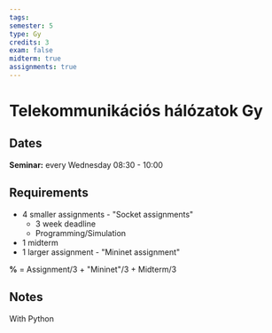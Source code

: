 ```yaml
---
tags: 
semester: 5
type: Gy
credits: 3
exam: false
midterm: true
assignments: true
---
```

# Telekommunikációs hálózatok Gy
## Dates
**Seminar:** every Wednesday 08:30 - 10:00
## Requirements
- 4 smaller assignments - "Socket assignments"
	- 3 week deadline
	- Programming/Simulation
- 1 midterm
- 1 larger assignment - "Mininet assignment"

**%** = Assignment/3 + "Mininet"/3 + Midterm/3
## Notes

With Python